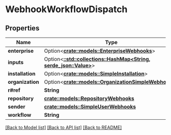 # WebhookWorkflowDispatch

## Properties

Name | Type | Description | Notes
------------ | ------------- | ------------- | -------------
**enterprise** | Option<[**crate::models::EnterpriseWebhooks**](enterprise-webhooks.md)> |  | [optional]
**inputs** | Option<[**::std::collections::HashMap<String, serde_json::Value>**](serde_json::Value.md)> |  | 
**installation** | Option<[**crate::models::SimpleInstallation**](simple-installation.md)> |  | [optional]
**organization** | Option<[**crate::models::OrganizationSimpleWebhooks**](organization-simple-webhooks.md)> |  | [optional]
**r#ref** | **String** |  | 
**repository** | [**crate::models::RepositoryWebhooks**](repository-webhooks.md) |  | 
**sender** | [**crate::models::SimpleUserWebhooks**](simple-user-webhooks.md) |  | 
**workflow** | **String** |  | 

[[Back to Model list]](../README.md#documentation-for-models) [[Back to API list]](../README.md#documentation-for-api-endpoints) [[Back to README]](../README.md)


